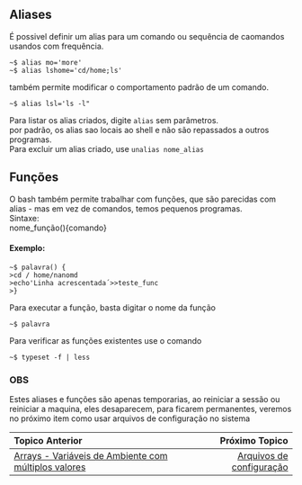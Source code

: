 ## Aliases

É possivel definir um alias para um comando ou sequência de caomandos usandos com frequência.
```
~$ alias mo='more'
~$ alias lshome='cd/home;ls'
```

também permite modificar o comportamento padrão de um comando.
```
~$ alias lsl='ls -l"
```

Para listar os alias criados, digite `alias` sem parâmetros.   
por padrão, os alias sao locais ao shell e não são repassados a outros programas.   
Para excluir um alias criado, use `unalias nome_alias`   

## Funções

O bash também permite trabalhar com funções, que são parecidas com alias - mas em vez de comandos, temos pequenos programas.   
Sintaxe:   
nome_função(){comando}   
#### Exemplo:   
```
~$ palavra() {
>cd / home/nanomd
>echo'Linha acrescentada´>>teste_func
>}
```

Para executar a função, basta digitar o nome da função
```
~$ palavra
```
  
Para verificar as funções existentes use o comando   
```
~$ typeset -f | less
``` 

### OBS 
Estes aliases e funções são apenas temporarias, ao reiniciar a sessão ou reiniciar a maquina, eles desaparecem, para ficarem permanentes, veremos no próximo item como usar arquivos de configuração no sistema  

|Topico Anterior|Próximo Topico|
|:---|---:|
|[Arrays - Variáveis de Ambiente com múltiplos valores](Arrays.md)| [Arquivos de configuração](arqconfig.md)|
